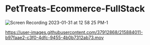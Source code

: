 # PetTreats-Ecommerce-FullStack
![Screen Recording 2023-01-31 at 12 58 25 PM-1](https://user-images.githubusercontent.com/37912868/215883886-56ac8868-ab98-48a6-9390-32637b9d3543.gif)



https://user-images.githubusercontent.com/37912868/215884011-b97faae2-c3f0-4dfc-9455-4b0b7312ab73.mov


